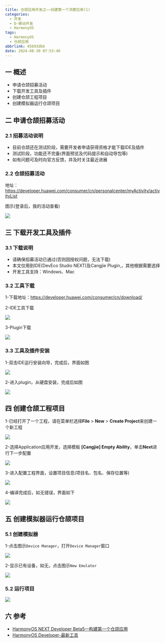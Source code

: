 ```yaml
---
title: 仓颉应用开发之——创建第一个鸿蒙应用(1)
categories:
  - 开发
  - D-移动开发
  - HarmonyOS
tags:
  - HarmonyOS
  - 仓颉应用
abbrlink: 45b93db6
date: 2024-08-30 07:53:40
---
```

## 一 概述

* 申请仓颉招募活动
* 下载开发工具及插件
* 创建仓颉工程项目
* 创建模拟器运行仓颉项目

<!--more-->

## 二 申请仓颉招募活动

### 2.1 招募活动说明

* 目前仓颉还在测试阶段，需要开发者申请获得资格才能下载IDE及插件
* 测试阶段，功能还不完备(界面预览及代码提示和自动导包等)
* 如有问题可及时向官方反馈，并及时关注最近进展

### 2.2 仓颉招募活动

地址：https://developer.huawei.com/consumer/cn/personalcenter/myActivity/activityList

图示(登录后，我的活动查看)

![][1]

## 三 下载开发工具及插件

### 3.1 下载说明

* 请确保招募活动已通过(否则因授权问题，无法下载)
* 本文仅用到IDE(DevEco Studio NEXT)及Cangjie Plugin,，其他根据需要选择
* 开发工具支持：Windows、Mac

### 3.2  工具下载

1-下载地址：https://developer.huawei.com/consumer/cn/download/

2-IDE工具下载

![][2]

3-Plugin下载

![][3]

### 3.3 工具及插件安装

1-双击IDE运行安装向导，完成后，界面如图

![][4]

2-进入plugin，从硬盘安装，完成后如图

![][5]

## 四 创建仓颉工程项目

1-已经打开了一个工程，请在菜单栏选择**File** > **New** > **Create Project**来创建一个新工程

![][6]

2-选择Application应用开发，选择模板 **[Cangjie] Empty Ability**，单击**Next**进行下一步配置

![][7]

3-进入配置工程界面，设置项目信息(项目名、包名、保存位置等)

![][8]

4-编译完成后，如无错误，界面如下

![][9]

## 五 创建模拟器运行仓颉项目

### 5.1 创建模拟器

1-点击图示`Device Manager`，打开`Device Manager`窗口

![][10]

2-显示已有设备，如无，点击图示`New Emulator`

![][11]

### 5.2 运行项目

![][12]

## 六 参考

* [HarmonyOS NEXT Developer Beta5—构建第一个仓颉应用](https://developer.huawei.com/consumer/cn/doc/cangjie-guides-V5/cj-first-cangjie-app-V5)
* [HarmonyOS Developer-最新工具](https://developer.huawei.com/consumer/cn/download/)





[1]:https://cdn.jsdelivr.net/gh/pgzxc/cdn/blog-hmos/cjapp-1-activity-list-1.png
[2]:https://cdn.jsdelivr.net/gh/pgzxc/cdn/blog-hmos/cjapp-1-ide-download-2.png
[3]:https://cdn.jsdelivr.net/gh/pgzxc/cdn/blog-hmos/cjapp-1-plugin-download-3.png
[4]:https://cdn.jsdelivr.net/gh/pgzxc/cdn/blog-hmos/cjapp-1-ide-view-4.png
[5]:https://cdn.jsdelivr.net/gh/pgzxc/cdn/blog-hmos/cjapp-1-plugin-view-5.png
[6]:https://cdn.jsdelivr.net/gh/pgzxc/cdn/blog-hmos/cjapp-1-project-new-6.png
[7]:https://cdn.jsdelivr.net/gh/pgzxc/cdn/blog-hmos/cjapp-1-project-template-7.png
[8]:https://cdn.jsdelivr.net/gh/pgzxc/cdn/blog-hmos/cjapp-1-project-config-8.png
[9]:https://cdn.jsdelivr.net/gh/pgzxc/cdn/blog-hmos/cjapp-1-project-build-finish-9.png
[10]:https://cdn.jsdelivr.net/gh/pgzxc/cdn/blog-hmos/cjapp-1-project-phone-manager-10.png
[11]:https://cdn.jsdelivr.net/gh/pgzxc/cdn/blog-hmos/cjapp-1-project-phone-new-11.png
[12]:https://cdn.jsdelivr.net/gh/pgzxc/cdn/blog-hmos/cjapp-1-project-phone-device-12.png
